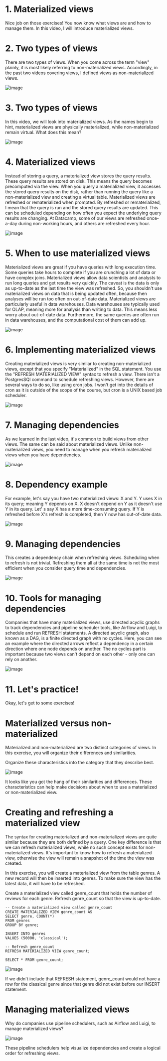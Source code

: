 # 1. Materialized views

Nice job on those exercises! You now know what views are and how to manage them. In this video, I will introduce materialized views.

# 2. Two types of views

There are two types of views. When you come across the term "view" plainly, it is most likely referring to non-materialized views. Accordingly, in the past two videos covering views, I defined views as non-materialized views.

![image](https://github.com/artempohribnyi/datacamp/assets/113499718/012a3b2c-5def-4bf4-973c-129428295c6a)

# 3. Two types of views

In this video, we will look into materialized views. As the names begin to hint, materialized views are physically materialized, while non-materialized remain virtual. What does this mean?

![image](https://github.com/artempohribnyi/datacamp/assets/113499718/b166fa33-5170-4d97-a918-003d7462335e)

# 4. Materialized views

Instead of storing a query, a materialized view stores the query results. These query results are stored on disk. This means the query becomes precomputed via the view. When you query a materialized view, it accesses the stored query results on the disk, rather than running the query like a non-materialized view and creating a virtual table. Materialized views are refreshed or rematerialized when prompted. By refreshed or rematerialized, I mean that the query is run and the stored query results are updated. This can be scheduled depending on how often you expect the underlying query results are changing. At Datacamp, some of our views are refreshed once-a-day during non-working hours, and others are refreshed every hour.

![image](https://github.com/artempohribnyi/datacamp/assets/113499718/83a3f618-1198-429b-9bc1-807c0c60b7c4)

# 5. When to use materialized views

Materialized views are great if you have queries with long execution time. Some queries take hours to complete if you are crunching a lot of data or have complex joins. Materialized views allow data scientists and analysts to run long queries and get results very quickly. The caveat is the data is only as up-to-date as the last time the view was refreshed. So, you shouldn't use materialized views on data that is being updated often, because then analyses will be run too often on out-of-date data. Materialized views are particularly useful in data warehouses. Data warehouses are typically used for OLAP, meaning more for analysis than writing to data. This means less worry about out-of-date data. Furthermore, the same queries are often run in data warehouses, and the computational cost of them can add up.

![image](https://github.com/artempohribnyi/datacamp/assets/113499718/90ec0293-d18c-463c-9c47-e97e7d9830aa)

# 6. Implementing materialized views

Creating materialized views is very similar to creating non-materialized views, except that you specify "Materialized" in the SQL statement. You use the "REFRESH MATERIALIZED VIEW" syntax to refresh a view. There isn't a PostgresSQl command to schedule refreshing views. However, there are several ways to do so, like using cron jobs. I won't get into the details of cron as it is outside of the scope of the course, but cron is a UNIX based job scheduler.

![image](https://github.com/artempohribnyi/datacamp/assets/113499718/62a77dd1-3cb1-4769-93bf-085c73a02901)

# 7. Managing dependencies

As we learned in the last video, it's common to build views from other views. The same can be said about materialized views. Unlike non-materialized views, you need to manage when you refresh materialized views when you have dependencies.

![image](https://github.com/artempohribnyi/datacamp/assets/113499718/38fa3a6c-f6af-42bf-8706-15df83afa4af)

# 8. Dependency example

For example, let's say you have two materialized views: X and Y. Y uses X in its query; meaning Y depends on X. X doesn't depend on Y as it doesn't use Y in its query. Let' s say X has a more time-consuming query. If Y is refreshed before X's refresh is completed, then Y now has out-of-date data.

![image](https://github.com/artempohribnyi/datacamp/assets/113499718/65c6e120-6599-4040-9eb1-88b2a25055f8)

# 9. Managing dependencies

This creates a dependency chain when refreshing views. Scheduling when to refresh is not trivial. Refreshing them all at the same time is not the most efficient when you consider query time and dependencies.

![image](https://github.com/artempohribnyi/datacamp/assets/113499718/194ecdee-c159-46ce-972e-3ca9e3bd09e8)

# 10. Tools for managing dependencies

Companies that have many materialized views, use directed acyclic graphs to track dependencies and pipeline scheduler tools, like Airflow and Luigi, to schedule and run REFRESH statements. A directed acyclic graph, also known as a DAG, is a finite directed graph with no cycles. Here, you can see an example where the directed arrows reflect a dependency in a certain direction where one node depends on another. The no cycles part is important because two views can't depend on each other - only one can rely on another.

![image](https://github.com/artempohribnyi/datacamp/assets/113499718/6b230571-6f6e-47de-90f0-76350d47687f)

# 11. Let's practice!

Okay, let's get to some exercises!

# Materialized versus non-materialized

Materialized and non-materialized are two distinct categories of views. In this exercise, you will organize their differences and similarities.

Organize these characteristics into the category that they describe best.

![image](https://github.com/artempohribnyi/datacamp/assets/113499718/fc6efe44-67c1-4e25-aee4-5189f3c5c689)

It looks like you got the hang of their similarities and differences. These characteristics can help make decisions about when to use a materialized or non-materialized view.

# Creating and refreshing a materialized view

The syntax for creating materialized and non-materialized views are quite similar because they are both defined by a query. One key difference is that we can refresh materialized views, while no such concept exists for non-materialized views. It's important to know how to refresh a materialized view, otherwise the view will remain a snapshot of the time the view was created.

In this exercise, you will create a materialized view from the table genres. A new record will then be inserted into genres. To make sure the view has the latest data, it will have to be refreshed.

Create a materialized view called genre_count that holds the number of reviews for each genre.
Refresh genre_count so that the view is up-to-date.

```
-- Create a materialized view called genre_count 
CREATE MATERIALIZED VIEW genre_count AS
SELECT genre, COUNT(*) 
FROM genres
GROUP BY genre;

INSERT INTO genres
VALUES (50000, 'classical');

-- Refresh genre_count
REFRESH MATERIALIZED VIEW genre_count;

SELECT * FROM genre_count;
```

![image](https://github.com/artempohribnyi/datacamp/assets/113499718/2b373dba-837d-4f7b-b9d6-9802ed9e49f4)

If we didn't include that REFRESH statement, genre_count would not have a row for the classical genre since that genre did not exist before our INSERT statement.

# Managing materialized views

Why do companies use pipeline schedulers, such as Airflow and Luigi, to manage materialized views?

![image](https://github.com/artempohribnyi/datacamp/assets/113499718/2450c32c-256c-4cbd-96ae-2fb146916a2c)

These pipeline schedulers help visualize dependencies and create a logical order for refreshing views.

